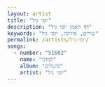 ```yaml
---
layout: artist
title: "יוסי גיל"
description: "דף האמן יוסי גיל"
keywords: "שירים, מוזיקה, יוסי גיל"
permalink: /artists/יוסי-גיל/
songs:
  - number: "51602"
    name: "למדני"
    album: "סינגלים"
    artist: "יוסי גיל"
---
```

